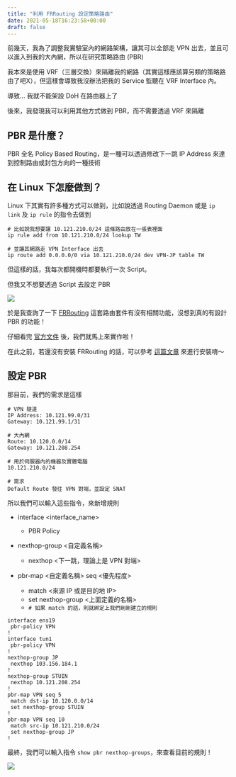 ```yaml
---
title: "利用 FRRouting 設定策略路由"
date: 2021-05-18T16:23:58+08:00
draft: false
---
```


前幾天，我為了調整我實驗室內的網路架構，讓其可以全部走 VPN 出去，並且可以進入到我的大內網，所以在研究策略路由 (PBR)

我本來是使用 VRF（三層交換）來隔離我的網路（其實這樣應該算另類的策略路由了吧X），但這樣會導致我沒辦法把我的 Service 監聽在 VRF Interface 內。

導致... 我就不能架設 DoH 在路由器上了

後來，我發現我可以利用其他方式做到 PBR，而不需要透過 VRF 來隔離

## PBR 是什麼？

PBR 全名 Policy Based Routing，是一種可以透過修改下一跳 IP Address 來達到控制路由或封包方向的一種技術

## 在 Linux 下怎麼做到？

Linux 下其實有許多種方式可以做到，比如說透過 Routing Daemon 或是 ``ip link`` 及 ``ip rule`` 的指令去做到

```
# 比如說我想要讓 10.121.210.0/24 這條路由放在一張表裡面
ip rule add from 10.121.210.0/24 lookup TW

# 並讓其網路走 VPN Interface 出去
ip route add 0.0.0.0/0 via 10.121.210.0/24 dev VPN-JP table TW
```

但這樣的話，我每次都開機時都要執行一次 Script。

但我又不想要透過 Script 去設定 PBR

![](https://static-a1.steveyi.net/media/blog/1621326935.png)

於是我查詢了一下 [FRRouting](https://frrouting.org/) 這套路由套件有沒有相關功能，沒想到真的有設計 PBR 的功能！

仔細看完 [官方文件](https://docs.frrouting.org/en/latest/pbr.html) 後，我們就馬上來實作啦！

在此之前，若還沒有安裝 FRRouting 的話，可以參考 [這篇文章](https://blog.steveyi.net/frrouting-install/) 來進行安裝唷～

## 設定 PBR

那目前，我們的需求是這樣

```
# VPN 隧道
IP Address: 10.121.99.0/31
Gateway: 10.121.99.1/31

# 大內網
Route: 10.120.0.0/14
Gateway: 10.121.208.254

# 用於伺服器內的機器及實體電腦
10.121.210.0/24

# 需求
Default Route 發往 VPN 對端，並設定 SNAT
```

所以我們可以輸入這些指令，來新增規則

- interface <interface_name>
    - PBR Policy

- nexthop-group <自定義名稱>
    - nexthop <下一跳，理論上是 VPN 對端>

- pbr-map <自定義名稱> seq <優先程度>
    - match <來源 IP 或是目的地 IP>
    - set nexthop-group <上面定義的名稱>
    - `# 如果 match 的話，則就綁定上我們剛剛建立的規則`

```
interface ens19
 pbr-policy VPN
!
interface tun1
 pbr-policy VPN
!
nexthop-group JP
 nexthop 103.156.184.1
!
nexthop-group STUIN
 nexthop 10.121.208.254
!
pbr-map VPN seq 5
 match dst-ip 10.120.0.0/14
 set nexthop-group STUIN
!
pbr-map VPN seq 10
 match src-ip 10.121.210.0/24
 set nexthop-group JP
!
```
最終，我們可以輸入指令 `show pbr nexthop-groups`，來查看目前的規則！

![](https://static-a1.steveyi.net/media/blog/1621331786.png)
